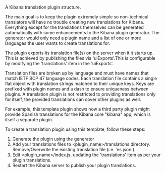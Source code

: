 A Kibana translation plugin structure.

The main goal is to keep the plugin extremely simple so non-technical translators will have no trouble
creating new translations for Kibana. Everything except for the translations themselves can be generated
automatically with some enhancements to the Kibana plugin generator. The generator would only need a
plugin name and a list of one or more languages the user wants to create translations for.

The plugin exports its translation file(s) on the server when it it starts up. This is achieved by publishing the files
via 'uiExports'.This is configurable by modifying the 'translations' item in the 'uiExports'.

Translation files are broken up by language and must have names that match IETF BCP 47 language codes.
Each translation file contains a single flat object with translation strings matched to their unique keys. Keys are
prefixed with plugin names and a dash to ensure uniqueness between plugins. A translation plugin is not restricted to
providing translations only for itself, the provided translations can cover other plugins as well.

For example, this template plugin shows how a third party plugin might provide Spanish translations for the Kibana core "kibana" app, which is itself a separate plugin.

To create a translation plugin using this template, follow these steps:
  1. Generate the plugin using the generator
  2. Add your translations files to <plugin_name>/translations directory. Remove/Overwrite the existing translation file (i.e. 'es.json').
  3. Edit <plugin_name>/index.js, updating the 'translations' item as per your plugin translations.
  4. Restart the Kibana server to publish your plugin translations.
